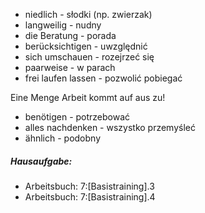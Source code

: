 * niedlich - słodki (np. zwierzak)
* langweilig - nudny
* die Beratung - porada
* berücksichtigen - uwzględnić
* sich umschauen - rozejrzeć się
* paarweise - w parach
* frei laufen lassen - pozwolić pobiegać

Eine Menge Arbeit kommt auf aus zu!

* benötigen - potrzebować
* alles nachdenken - wszystko przemyśleć
* ähnlich - podobny


##### Hausaufgabe:

* Arbeitsbuch: 7:[Basistraining].3
* Arbeitsbuch: 7:[Basistraining].4
